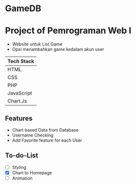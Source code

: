 # GameDB
# Project of Pemrograman Web I
- Website untuk List Game
- Opsi menambahkan game kedalam akun user

Tech Stack  |
------------ |
HTML | 
CSS |
PHP |
JavaScript |
Chart.Js |

## Features
- Chart based Data from Database
- Username Checking
- Add Favorite feature for each User

## To-do-List
- [ ] Styling 
- [x] Chart to Homepage 
- [ ] Animation 
